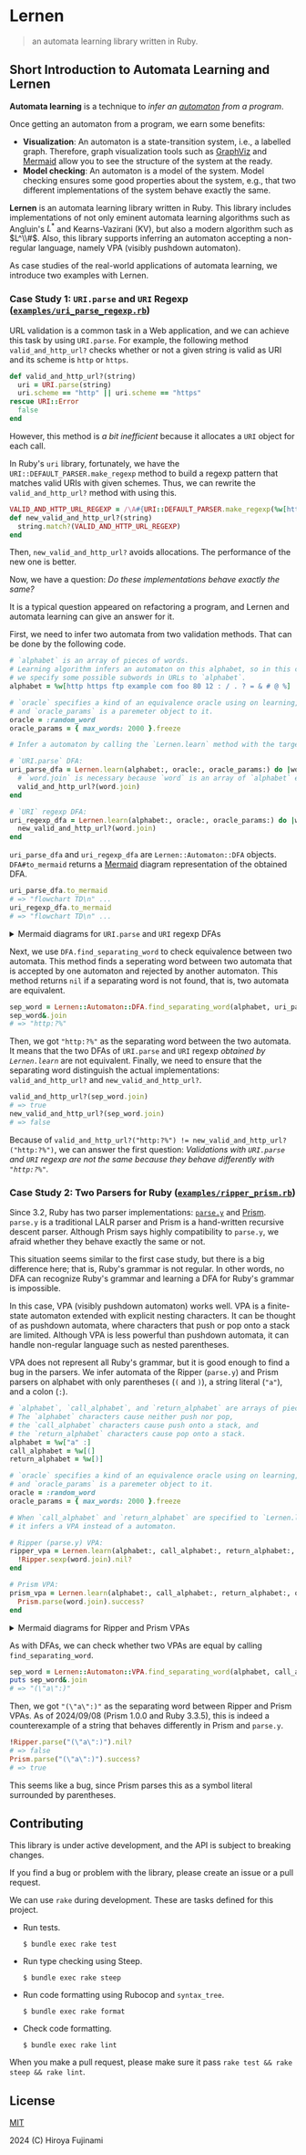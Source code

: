 # Lernen

> an automata learning library written in Ruby.

## Short Introduction to Automata Learning and Lernen

**Automata learning** is a technique to *infer an [automaton](https://en.wikipedia.org/wiki/Automata_theory) from a program*.

Once getting an automaton from a program, we earn some benefits:

- **Visualization**: An automaton is a state-transition system, i.e., a labelled graph.
    Therefore, graph visualization tools such as [GraphViz](https://graphviz.org) and [Mermaid](https://mermaid.js.org) allow you to see the structure of the system at the ready.
- **Model checking**: An automaton is a model of the system.
    Model checking ensures some good properties about the system, e.g., that two different implementations of the system behave exactly the same.

**Lernen** is an automata learning library written in Ruby.
This library includes implementations of not only eminent automata learning algorithms such as Angluin's $L^\ast$ and $\textrm{Kearns-Vazirani}$ ($\textrm{KV}$), but also a modern algorithm such as $L^\\#$.
Also, this library supports inferring an automaton accepting a non-regular language, namely VPA (visibly pushdown automaton).

As case studies of the real-world applications of automata learning, we introduce two examples with Lernen.

### Case Study 1: `URI.parse` and `URI` Regexp ([`examples/uri_parse_regexp.rb`](./examples/uri_parse_regexp.rb))

URL validation is a common task in a Web application, and we can achieve this task by using `URI.parse`.
For example, the following method `valid_and_http_url?` checks whether or not a given string is valid as URI and its scheme is `http` or `https`.

```ruby
def valid_and_http_url?(string)
  uri = URI.parse(string)
  uri.scheme == "http" || uri.scheme == "https"
rescue URI::Error
  false
end
```

However, this method is *a bit inefficient* because it allocates a `URI` object for each call.

In Ruby's `uri` library, fortunately, we have the `URI::DEFAULT_PARSER.make_regexp` method to build a regexp pattern that matches valid URIs with given schemes.
Thus, we can rewrite the `valid_and_http_url?` method with using this.

```ruby
VALID_AND_HTTP_URL_REGEXP = /\A#{URI::DEFAULT_PARSER.make_regexp(%w[http https])}\z/
def new_valid_and_http_url?(string)
  string.match?(VALID_AND_HTTP_URL_REGEXP)
end
```

Then, `new_valid_and_http_url?` avoids allocations.
The performance of the new one is better.

Now, we have a question: *Do these implementations behave exactly the same?*

It is a typical question appeared on refactoring a program, and Lernen and automata learning can give an answer for it.

First, we need to infer two automata from two validation methods.
That can be done by the following code.

```ruby
# `alphabet` is an array of pieces of words.
# Learning algorithm infers an automaton on this alphabet, so in this case,
# we specify some possible subwords in URLs to `alphabet`.
alphabet = %w[http https ftp example com foo 80 12 : / . ? = & # @ %]

# `oracle` specifies a kind of an equivalence oracle using on learning,
# and `oracle_params` is a paremeter object to it.
oracle = :random_word
oracle_params = { max_words: 2000 }.freeze

# Infer a automaton by calling the `Lernen.learn` method with the target program.

# `URI.parse` DFA:
uri_parse_dfa = Lernen.learn(alphabet:, oracle:, oracle_params:) do |word|
  # `word.join` is necessary because `word` is an array of `alphabet` elements.
  valid_and_http_url?(word.join)
end

# `URI` regexp DFA:
uri_regexp_dfa = Lernen.learn(alphabet:, oracle:, oracle_params:) do |word|
  new_valid_and_http_url?(word.join)
end
```

`uri_parse_dfa` and `uri_regexp_dfa` are `Lernen::Automaton::DFA` objects.
`DFA#to_mermaid` returns a [Mermaid](https://mermaid.js.org) diagram representation of the obtained DFA.

```ruby
uri_parse_dfa.to_mermaid
# => "flowchart TD\n" ...
uri_regexp_dfa.to_mermaid
# => "flowchart TD\n" ...
```

<details>
  <summary>Mermaid diagrams for <code>URI.parse</code> and <code>URI</code> regexp DFAs</summary>

  #### `URI.parse` DFA

  ```mermaid
  flowchart TD
    0((0))
    1((1))
    2((2))
    3(((3)))
    4(((4)))
    5(((5)))
    6((6))
    7(((7)))

    0 -- "'http'" --> 1
    0 -- "'https'" --> 1
    0 -- "'ftp'" --> 2
    0 -- "'example'" --> 2
    0 -- "'com'" --> 2
    0 -- "'foo'" --> 2
    0 -- "'80'" --> 2
    0 -- "'12'" --> 2
    0 -- "':'" --> 2
    0 -- "'/'" --> 2
    0 -- "'.'" --> 2
    0 -- "'?'" --> 2
    0 -- "'='" --> 2
    0 -- "'&'" --> 2
    0 -- "'#'" --> 2
    0 -- "'@'" --> 2
    0 -- "'%'" --> 2
    1 -- "'http'" --> 2
    1 -- "'https'" --> 2
    1 -- "'ftp'" --> 2
    1 -- "'example'" --> 2
    1 -- "'com'" --> 2
    1 -- "'foo'" --> 2
    1 -- "'80'" --> 2
    1 -- "'12'" --> 2
    1 -- "':'" --> 3
    1 -- "'/'" --> 2
    1 -- "'.'" --> 2
    1 -- "'?'" --> 2
    1 -- "'='" --> 2
    1 -- "'&'" --> 2
    1 -- "'#'" --> 2
    1 -- "'@'" --> 2
    1 -- "'%'" --> 2
    2 -- "'http'" --> 2
    2 -- "'https'" --> 2
    2 -- "'ftp'" --> 2
    2 -- "'example'" --> 2
    2 -- "'com'" --> 2
    2 -- "'foo'" --> 2
    2 -- "'80'" --> 2
    2 -- "'12'" --> 2
    2 -- "':'" --> 2
    2 -- "'/'" --> 2
    2 -- "'.'" --> 2
    2 -- "'?'" --> 2
    2 -- "'='" --> 2
    2 -- "'&'" --> 2
    2 -- "'#'" --> 2
    2 -- "'@'" --> 2
    2 -- "'%'" --> 2
    3 -- "'http'" --> 3
    3 -- "'https'" --> 3
    3 -- "'ftp'" --> 3
    3 -- "'example'" --> 3
    3 -- "'com'" --> 3
    3 -- "'foo'" --> 3
    3 -- "'80'" --> 3
    3 -- "'12'" --> 3
    3 -- "':'" --> 3
    3 -- "'/'" --> 3
    3 -- "'.'" --> 3
    3 -- "'?'" --> 4
    3 -- "'='" --> 3
    3 -- "'&'" --> 3
    3 -- "'#'" --> 5
    3 -- "'@'" --> 3
    3 -- "'%'" --> 6
    4 -- "'http'" --> 4
    4 -- "'https'" --> 4
    4 -- "'ftp'" --> 4
    4 -- "'example'" --> 4
    4 -- "'com'" --> 4
    4 -- "'foo'" --> 4
    4 -- "'80'" --> 4
    4 -- "'12'" --> 4
    4 -- "':'" --> 4
    4 -- "'/'" --> 4
    4 -- "'.'" --> 4
    4 -- "'?'" --> 4
    4 -- "'='" --> 4
    4 -- "'&'" --> 4
    4 -- "'#'" --> 5
    4 -- "'@'" --> 4
    4 -- "'%'" --> 7
    5 -- "'http'" --> 5
    5 -- "'https'" --> 5
    5 -- "'ftp'" --> 5
    5 -- "'example'" --> 5
    5 -- "'com'" --> 5
    5 -- "'foo'" --> 5
    5 -- "'80'" --> 5
    5 -- "'12'" --> 5
    5 -- "':'" --> 5
    5 -- "'/'" --> 5
    5 -- "'.'" --> 5
    5 -- "'?'" --> 5
    5 -- "'='" --> 5
    5 -- "'&'" --> 5
    5 -- "'#'" --> 2
    5 -- "'@'" --> 5
    5 -- "'%'" --> 6
    6 -- "'http'" --> 2
    6 -- "'https'" --> 2
    6 -- "'ftp'" --> 2
    6 -- "'example'" --> 2
    6 -- "'com'" --> 2
    6 -- "'foo'" --> 2
    6 -- "'80'" --> 3
    6 -- "'12'" --> 3
    6 -- "':'" --> 2
    6 -- "'/'" --> 2
    6 -- "'.'" --> 2
    6 -- "'?'" --> 2
    6 -- "'='" --> 2
    6 -- "'&'" --> 2
    6 -- "'#'" --> 2
    6 -- "'@'" --> 2
    6 -- "'%'" --> 2
    7 -- "'http'" --> 2
    7 -- "'https'" --> 2
    7 -- "'ftp'" --> 4
    7 -- "'example'" --> 4
    7 -- "'com'" --> 4
    7 -- "'foo'" --> 4
    7 -- "'80'" --> 4
    7 -- "'12'" --> 4
    7 -- "':'" --> 3
    7 -- "'/'" --> 3
    7 -- "'.'" --> 3
    7 -- "'?'" --> 3
    7 -- "'='" --> 3
    7 -- "'&'" --> 3
    7 -- "'#'" --> 5
    7 -- "'@'" --> 3
    7 -- "'%'" --> 3
  ```

  #### `URI` regexp DFA

  ```mermaid
  flowchart TD
    0((0))
    1((1))
    2((2))
    3(((3)))
    4(((4)))

    0 -- "'http'" --> 1
    0 -- "'https'" --> 1
    0 -- "'ftp'" --> 2
    0 -- "'example'" --> 2
    0 -- "'com'" --> 2
    0 -- "'foo'" --> 2
    0 -- "'80'" --> 2
    0 -- "'12'" --> 2
    0 -- "':'" --> 2
    0 -- "'/'" --> 2
    0 -- "'.'" --> 2
    0 -- "'?'" --> 2
    0 -- "'='" --> 2
    0 -- "'&'" --> 2
    0 -- "'#'" --> 2
    0 -- "'@'" --> 2
    0 -- "'%'" --> 2
    1 -- "'http'" --> 2
    1 -- "'https'" --> 2
    1 -- "'ftp'" --> 2
    1 -- "'example'" --> 2
    1 -- "'com'" --> 2
    1 -- "'foo'" --> 2
    1 -- "'80'" --> 2
    1 -- "'12'" --> 2
    1 -- "':'" --> 3
    1 -- "'/'" --> 2
    1 -- "'.'" --> 2
    1 -- "'?'" --> 2
    1 -- "'='" --> 2
    1 -- "'&'" --> 2
    1 -- "'#'" --> 2
    1 -- "'@'" --> 2
    1 -- "'%'" --> 2
    2 -- "'http'" --> 2
    2 -- "'https'" --> 2
    2 -- "'ftp'" --> 2
    2 -- "'example'" --> 2
    2 -- "'com'" --> 2
    2 -- "'foo'" --> 2
    2 -- "'80'" --> 2
    2 -- "'12'" --> 2
    2 -- "':'" --> 2
    2 -- "'/'" --> 2
    2 -- "'.'" --> 2
    2 -- "'?'" --> 2
    2 -- "'='" --> 2
    2 -- "'&'" --> 2
    2 -- "'#'" --> 2
    2 -- "'@'" --> 2
    2 -- "'%'" --> 2
    3 -- "'http'" --> 3
    3 -- "'https'" --> 3
    3 -- "'ftp'" --> 3
    3 -- "'example'" --> 3
    3 -- "'com'" --> 3
    3 -- "'foo'" --> 3
    3 -- "'80'" --> 3
    3 -- "'12'" --> 3
    3 -- "':'" --> 3
    3 -- "'/'" --> 3
    3 -- "'.'" --> 3
    3 -- "'?'" --> 3
    3 -- "'='" --> 3
    3 -- "'&'" --> 3
    3 -- "'#'" --> 4
    3 -- "'@'" --> 3
    3 -- "'%'" --> 2
    4 -- "'http'" --> 4
    4 -- "'https'" --> 4
    4 -- "'ftp'" --> 4
    4 -- "'example'" --> 4
    4 -- "'com'" --> 4
    4 -- "'foo'" --> 4
    4 -- "'80'" --> 4
    4 -- "'12'" --> 4
    4 -- "':'" --> 4
    4 -- "'/'" --> 4
    4 -- "'.'" --> 4
    4 -- "'?'" --> 4
    4 -- "'='" --> 4
    4 -- "'&'" --> 4
    4 -- "'#'" --> 2
    4 -- "'@'" --> 4
    4 -- "'%'" --> 2
  ```

</details>

Next, we use `DFA.find_separating_word` to check equivalence between two automata.
This method finds a seperating word between two automata that is accepted by one automaton and rejected by another automaton.
This method returns `nil` if a separating word is not found, that is, two automata are equivalent.

```ruby
sep_word = Lernen::Automaton::DFA.find_separating_word(alphabet, uri_parse_dfa, uri_regexp_dfa)
sep_word&.join
# => "http:?%"
```

Then, we got `"http:?%"` as the separating word between the two automata.
It means that the two DFAs of `URI.parse` and `URI` regexp *obtained by `Lernen.learn`* are not equivalent.
Finally, we need to ensure that the separating word distinguish the actual implementations: `valid_and_http_url?` and `new_valid_and_http_url?`.

```ruby
valid_and_http_url?(sep_word.join)
# => true
new_valid_and_http_url?(sep_word.join)
# => false
```

Because of `valid_and_http_url?("http:?%") != new_valid_and_http_url?("http:?%")`, we can answer the first question:
*Validations with `URI.parse` and `URI` regexp are not the same because they behave differently with `"http:?%"`.*

### Case Study 2: Two Parsers for Ruby ([`examples/ripper_prism.rb`](./examples/ripper_prism.rb))

Since 3.2, Ruby has two parser implementations: [`parse.y`](https://github.com/ruby/ruby/blob/master/parse.y) and [Prism](https://github.com/ruby/prism).
`parse.y` is a traditional LALR parser and Prism is a hand-written recursive descent parser.
Although Prism says highly compatibility to `parse.y`, we afraid whether they behave exactly the same or not.

This situation seems similar to the first case study, but there is a big difference here; that is, Ruby's grammar is not regular.
In other words, no DFA can recognize Ruby's grammar and learning a DFA for Ruby's grammar is impossible.

In this case, VPA (visibly pushdown automaton) works well.
VPA is a finite-state automaton extended with explicit nesting characters.
It can be thought of as pushdown automata, where characters that push or pop onto a stack are limited.
Although VPA is less powerful than pushdown automata, it can handle non-regular language such as nested parentheses.

VPA does not represent all Ruby's grammar, but it is good enough to find a bug in the parsers.
We infer automata of the Ripper (`parse.y`) and Prism parsers on alphabet with only parentheses (`(` and `)`), a string literal (`"a"`), and a colon (`:`).

```ruby
# `alphabet`, `call_alphabet`, and `return_alphabet` are arrays of pieces of words.
# The `alphabet` characters cause neither push nor pop,
# the `call_alphabet` characters cause push onto a stack, and
# the `return_alphabet` characters cause pop onto a stack.
alphabet = %w["a" :]
call_alphabet = %w[(]
return_alphabet = %w[)]

# `oracle` specifies a kind of an equivalence oracle using on learning,
# and `oracle_params` is a paremeter object to it.
oracle = :random_word
oracle_params = { max_words: 2000 }.freeze

# When `call_alphabet` and `return_alphabet` are specified to `Lernen.learn`,
# it infers a VPA instead of a automaton.

# Ripper (parse.y) VPA:
ripper_vpa = Lernen.learn(alphabet:, call_alphabet:, return_alphabet:, oracle:, oracle_params:, random:) do |word|
  !Ripper.sexp(word.join).nil?
end

# Prism VPA:
prism_vpa = Lernen.learn(alphabet:, call_alphabet:, return_alphabet:, oracle:, oracle_params:, random:) do |word|
  Prism.parse(word.join).success?
end
```

<details>
  <summary>Mermaid diagrams for Ripper and Prism VPAs</summary>

  #### Ripper VPA

  ```mermaid
  flowchart TD
    0(((0)))
    1(((1)))
    2(((2)))
    4((4))
    5((5))
    6((6))
    7((7))

    0 -- "'#34;a#34;'" --> 1
    0 -- "':'" --> 4
    1 -- "'#34;a#34;'" --> 1
    1 -- "':'" --> 5
    2 -- "':'" --> 5
    4 -- "'#34;a#34;'" --> 2
    5 -- "'#34;a#34;'" --> 6
    5 -- "':'" --> 7
    6 -- "'#34;a#34;'" --> 6

    0 -- "')'/(0,'(')" --> 2
    0 -- "')'/(5,'(')" --> 6
    0 -- "')'/(7,'(')" --> 2
    1 -- "')'/(0,'(')" --> 2
    1 -- "')'/(5,'(')" --> 6
    1 -- "')'/(7,'(')" --> 2
    2 -- "')'/(0,'(')" --> 2
    2 -- "')'/(5,'(')" --> 6
    2 -- "')'/(7,'(')" --> 2
    6 -- "')'/(7,'(')" --> 2
  ```

  #### Prism VPA

  ```mermaid
  flowchart TD
    0(((0)))
    1(((1)))
    2(((2)))
    4((4))
    5(((5)))
    6((6))
    7((7))
    8((8))

    0 -- "'#34;a#34;'" --> 1
    0 -- "':'" --> 4
    1 -- "'#34;a#34;'" --> 5
    1 -- "':'" --> 6
    2 -- "':'" --> 7
    4 -- "'#34;a#34;'" --> 2
    5 -- "'#34;a#34;'" --> 5
    5 -- "':'" --> 7
    6 -- "':'" --> 8
    7 -- "':'" --> 8

    0 -- "')'/(0,'(')" --> 2
    0 -- "')'/(8,'(')" --> 2
    1 -- "')'/(0,'(')" --> 2
    1 -- "')'/(8,'(')" --> 2
    2 -- "')'/(0,'(')" --> 2
    2 -- "')'/(8,'(')" --> 2
    5 -- "')'/(0,'(')" --> 2
    5 -- "')'/(8,'(')" --> 2
    6 -- "')'/(0,'(')" --> 2
  ```

</details>

As with DFAs, we can check whether two VPAs are equal by calling `find_separating_word`.

```ruby
sep_word = Lernen::Automaton::VPA.find_separating_word(alphabet, call_alphabet, return_alphabet, ripper_vpa, prism_vpa)
puts sep_word&.join
# => "(\"a\":)"
```

Then, we got `"(\"a\":)"` as the separating word between Ripper and Prism VPAs.
As of 2024/09/08 (Prism 1.0.0 and Ruby 3.3.5), this is indeed a counterexample of a string that behaves differently in Prism and `parse.y`.

```ruby
!Ripper.parse("(\"a\":)").nil?
# => false
Prism.parse("(\"a\":)").success?
# => true
```

This seems like a bug, since Prism parses this as a symbol literal surrounded by parentheses.

## Contributing

This library is under active development, and the API is subject to breaking changes.

If you find a bug or problem with the library, please create an issue or a pull request.

We can use `rake` during development.
These are tasks defined for this project.

- Run tests.

  ```console
  $ bundle exec rake test
  ```

- Run type checking using Steep.

  ```console
  $ bundle exec rake steep
  ```

- Run code formatting using Rubocop and `syntax_tree`.

  ```console
  $ bundle exec rake format
  ```

- Check code formatting.
  
  ```
  $ bundle exec rake lint
  ```

When you make a pull request, please make sure it pass `rake test && rake steep && rake lint`.

## License

[MIT](https://opensource.org/license/MIT)

2024 (C) Hiroya Fujinami
